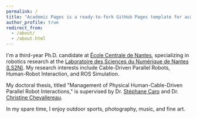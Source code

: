 ```yaml
---
permalink: /
title: "Academic Pages is a ready-to-fork GitHub Pages template for academic personal websites"
author_profile: true
redirect_from: 
  - /about/
  - /about.html
---
```


I'm a third-year Ph.D. candidate at [École Centrale de Nantes](https://www.ec-nantes.fr/english-version), specializing in robotics research at the [Laboratoire des Sciences du Numérique de Nantes (LS2N)](https://www.ls2n.fr/annuaire/Hanbang%20GAO/). My research interests include Cable-Driven Parallel Robots, Human-Robot Interaction, and ROS Simulation.

My doctoral thesis, titled "Management of Physical Human-Cable-Driven Parallel Robot Interactions," is supervised by Dr. [Stéphane Caro](https://scholar.google.fr/citations?user=IiBLzvgAAAAJ&hl=fr) and Dr. [Christine Chevallereau](https://scholar.google.com/citations?user=JzYkhbUAAAAJ&hl=en).

In my spare time, I enjoy outdoor sports, photography, music, and fine art.

